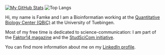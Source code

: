 <!---- 👋 Hi, I’m @famosab
- 👀 I’m interested in ...
- 🌱 I’m currently learning ...
- 💞️ I’m looking to collaborate on ...
- 📫 How to reach me ...


famosab/famosab is a ✨ special ✨ repository because its `README.md` (this file) appears on your GitHub profile.
You can click the Preview link to take a look at your changes.
--->
[![My GitHub Stats](https://github-readme-stats.vercel.app/api/?username=famosab&count_private=true&theme=github_dark&showicons=true&hide=stars)]()
![Top Langs](https://github-readme-stats.vercel.app/api/top-langs/?username=famosab&exclude_repo=stud-sci-com/stud-sci-com.github.io,faktor14magazin/faktor14magazin.github.io,)

Hi, my name is Famke and I am a Bioinformatian working at the [Quantitative Biology Center (QBiC)](https://uni-tuebingen.de/en/research/research-infrastructure/quantitative-biology-center-qbic/) at the University of Tuebingen. 

<!----I am currently working on genome scale metabolic models of pathogenic bacteria. --->
Most of my free time is dedicated to science-communication: I am part of the [Faktor14 magazine](https://www.faktor14magazin.de/) 
and the [StudSciCom initiative](https://www.stud-scicom.de/).

You can find more information about me on my [LinkedIn profile](https://www.linkedin.com/in/famke-b%C3%A4uerle-b2123a198/).
